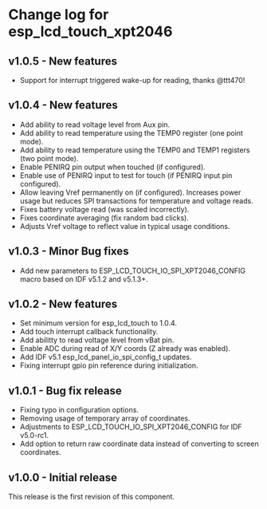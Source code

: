 # Change log for esp_lcd_touch_xpt2046

## v1.0.5 - New features

* Support for interrupt triggered wake-up for reading, thanks @ttt470!

## v1.0.4 - New features

* Add ability to read voltage level from Aux pin.
* Add ability to read temperature using the TEMP0 register (one point mode).
* Add ability to read temperature using the TEMP0 and TEMP1 registers (two point mode).
* Enable PENIRQ pin output when touched (if configured).
* Enable use of PENIRQ input to test for touch (if PENIRQ input pin configured).
* Allow leaving Vref permanently on (if configured). Increases power usage but reduces SPI transactions for temperature and voltage reads.
* Fixes battery voltage read (was scaled incorrectly).
* Fixes coordinate averaging (fix random bad clicks).
* Adjusts Vref voltage to reflect value in typical usage conditions.

## v1.0.3 - Minor Bug fixes

* Add new parameters to ESP_LCD_TOUCH_IO_SPI_XPT2046_CONFIG macro based on IDF v5.1.2 and v5.1.3+.

## v1.0.2 - New features

* Set minimum version for esp_lcd_touch to 1.0.4.
* Add touch interrupt callback functionality.
* Add abilitty to read voltage level from vBat pin.
* Enable ADC during read of X/Y coords (Z already was enabled).
* Add IDF v5.1 esp_lcd_panel_io_spi_config_t updates.
* Fixing interrupt gpio pin reference during initialization.

## v1.0.1 - Bug fix release

* Fixing typo in configuration options.
* Removing usage of temporary array of coordinates.
* Adjustments to ESP_LCD_TOUCH_IO_SPI_XPT2046_CONFIG for IDF v5.0-rc1.
* Add option to return raw coordinate data instead of converting to screen coordinates.

## v1.0.0 - Initial release

This release is the first revision of this component.

